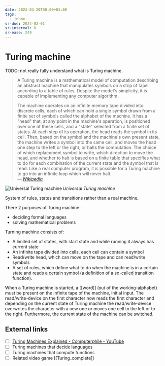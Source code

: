 ```yaml
---
date: 2023-03-20T00:00+03:00
tags:
  - inbox
sr-due: 2024-02-01
sr-interval: 6
sr-ease: 249
---
```


# Turing machine

TODO: not really fully understand what is Turing machine.
> A Turing machine is a mathematical model of computation describing an abstract
> machine that manipulates symbols on a strip of tape according to a table of
> rules. Despite the model's simplicity, it is capable of implementing any
> computer algorithm.
>
> The machine operates on an infinite memory tape divided into discrete cells,
> each of which can hold a single symbol drawn from a finite set of symbols
> called the alphabet of the machine. It has a "head" that, at any point in the
> machine's operation, is positioned over one of these cells, and a "state"
> selected from a finite set of states. At each step of its operation, the head
> reads the symbol in its cell. Then, based on the symbol and the machine's own
> present state, the machine writes a symbol into the same cell, and moves the
> head one step to the left or the right, or halts the computation. The choice
> of which replacement symbol to write, which direction to move the head, and
> whether to halt is based on a finite table that specifies what to do for each
> combination of the current state and the symbol that is read. Like a real
> computer program, it is possible for a Turing machine to go into an infinite
> loop which will never halt.\
> — <cite>[Wikipedia](https://en.wikipedia.org/wiki/Turing_machine)</cite>

![Universal Turing machine](img/Universal_Turing_machine.svg)
_Universal Turing machine_

System of rules, states and transitions rather than a real machine.

There 2 purposes of Turing machine:

- deciding formal languages
- solving mathematical problems

Turning machine consists of:

- A limited set of states, with start state and while running it always has
  current state
- An infinite tape divided into cells, each cell can contain a symbol
- Read/write head, which can move on the tape and can read/write symbols
- A set of rules, which define what to do when the machine is in a certain state
  and reads a certain symbol (a definition of a so-called transition function).

When a Turing machine is started, a [[word]] (out of the working-alphabet) must
be present on the infinite tape of the machine, initial input. The
read/write-device on the first character now reads the first character and
depending on the current state of Turing machine the read/write-device
overwrites the character with a new one or moves one cell to the left or to the
right. Furthermore, the current state of the machine can be switched.

## External links

- [ ] [Turing Machines Explained - Computerphile -
YouTube](https://www.youtube.com/watch?v=dNRDvLACg5Q)
- [ ] Turing machines that decide languages
- [ ] Turing machines that compute functions
- [ ] Related video game [[Turing_complete]]
